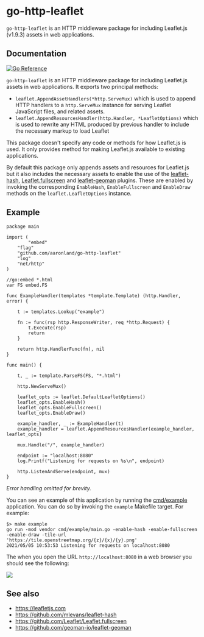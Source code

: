 # go-http-leaflet

`go-http-leaflet` is an HTTP middleware package for including Leaflet.js (v1.9.3) assets in web applications.

## Documentation

[![Go Reference](https://pkg.go.dev/badge/github.com/aaronland/go-http-leaflet.svg)](https://pkg.go.dev/github.com/aaronland/go-http-leaflet)

`go-http-leaflet` is an HTTP middleware package for including Leaflet.js assets in web applications. It exports two principal methods:

* `leaflet.AppendAssetHandlers(*http.ServeMux)` which is used to append HTTP handlers to a `http.ServeMux` instance for serving Leaflet JavaScript files, and related assets.
* `leaflet.AppendResourcesHandler(http.Handler, *LeafletOptions)` which is used to rewrite any HTML produced by previous handler to include the necessary markup to load Leaflet

This package doesn't specify any code or methods for how Leaflet.js is used. It only provides method for making Leaflet.js available to existing applications.

By default this package only appends assets and resources for Leaflet.js but it also includes the necessary assets to enable the use of the [leaflet-hash](https://github.com/mlevans/leaflet-hash), [Leaflet.fullscreen](https://github.com/Leaflet/Leaflet.fullscreen) and [leaflet-geoman](https://github.com/geoman-io/leaflet-geoman) plugins. These are enabled by invoking the corresponding `EnableHash`, `EnableFullscreen` and `EnableDraw` methods on the `leaflet.LeafletOptions` instance.

## Example

```
package main

import (
        "embed"
	"flag"
	"github.com/aaronland/go-http-leaflet"
	"log"
	"net/http"
)

//go:embed *.html
var FS embed.FS

func ExampleHandler(templates *template.Template) (http.Handler, error) {

	t := templates.Lookup("example")

	fn := func(rsp http.ResponseWriter, req *http.Request) {
		t.Execute(rsp)
		return
	}

	return http.HandlerFunc(fn), nil
}

func main() {

	t, _ := template.ParseFS(FS, "*.html")

	http.NewServeMux()

	leaflet_opts := leaflet.DefaultLeafletOptions()
	leaflet_opts.EnableHash()
	leaflet_opts.EnableFullscreen()
	leaflet_opts.EnableDraw()

	example_handler, _ := ExampleHandler(t)
	example_handler = leaflet.AppendResourcesHandler(example_handler, leaflet_opts)

	mux.Handle("/", example_handler)

	endpoint := "localhost:8080"
	log.Printf("Listening for requests on %s\n", endpoint)

	http.ListenAndServe(endpoint, mux)
}
```

_Error handling omitted for brevity._

You can see an example of this application by running the [cmd/example](cmd/example/main.go) application. You can do so by invoking the `example` Makefile target. For example:

```
$> make example
go run -mod vendor cmd/example/main.go -enable-hash -enable-fullscreen -enable-draw -tile-url 'https://tile.openstreetmap.org/{z}/{x}/{y}.png'
2021/05/05 10:53:53 Listening for requests on localhost:8080
```

The when you open the URL `http://localhost:8080` in a web browser you should see the following:

![](docs/images/go-http-leaflet-geoman.png)

## See also

* https://leafletjs.com
* https://github.com/mlevans/leaflet-hash
* https://github.com/Leaflet/Leaflet.fullscreen
* https://github.com/geoman-io/leaflet-geoman
